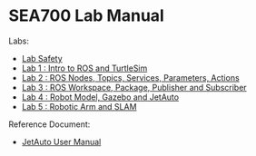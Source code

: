 # SEA700 Lab Manual

Labs:

- [Lab Safety](lab-safety.md)
- [Lab 1 : Intro to ROS and TurtleSim](lab1.md)
- [Lab 2 : ROS Nodes, Topics, Services, Parameters, Actions](lab2.md)
- [Lab 3 : ROS Workspace, Package, Publisher and Subscriber](lab3.md)
- [Lab 4 : Robot Model, Gazebo and JetAuto](lab4.md)
- [Lab 5 : Robotic Arm and SLAM](lab5.md)

Reference Document:

- [JetAuto User Manual](JetAuto-User-Manual.pdf)